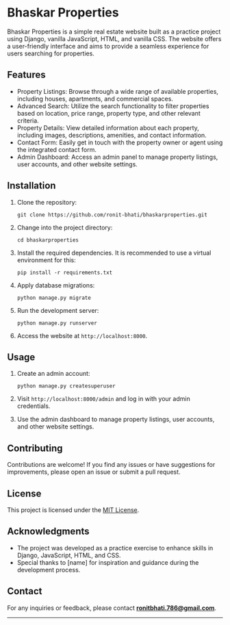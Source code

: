 # Bhaskar Properties

Bhaskar Properties is a simple real estate website built as a practice project using Django, vanilla JavaScript, HTML, and vanilla CSS. The website offers a user-friendly interface and aims to provide a seamless experience for users searching for properties.

## Features

- Property Listings: Browse through a wide range of available properties, including houses, apartments, and commercial spaces.
- Advanced Search: Utilize the search functionality to filter properties based on location, price range, property type, and other relevant criteria.
- Property Details: View detailed information about each property, including images, descriptions, amenities, and contact information.
- Contact Form: Easily get in touch with the property owner or agent using the integrated contact form.
- Admin Dashboard: Access an admin panel to manage property listings, user accounts, and other website settings.

## Installation

1. Clone the repository:

   ```shell
   git clone https://github.com/ronit-bhati/bhaskarproperties.git
   ```

2. Change into the project directory:

   ```shell
   cd bhaskarproperties
   ```

3. Install the required dependencies. It is recommended to use a virtual environment for this:

   ```shell
   pip install -r requirements.txt
   ```

4. Apply database migrations:

   ```shell
   python manage.py migrate
   ```

5. Run the development server:

   ```shell
   python manage.py runserver
   ```

6. Access the website at `http://localhost:8000`.

## Usage

1. Create an admin account:

   ```shell
   python manage.py createsuperuser
   ```

2. Visit `http://localhost:8000/admin` and log in with your admin credentials.

3. Use the admin dashboard to manage property listings, user accounts, and other website settings.

## Contributing

Contributions are welcome! If you find any issues or have suggestions for improvements, please open an issue or submit a pull request.

## License

This project is licensed under the [MIT License](LICENSE).

## Acknowledgments

- The project was developed as a practice exercise to enhance skills in Django, JavaScript, HTML, and CSS.
- Special thanks to [name] for inspiration and guidance during the development process.

## Contact

For any inquiries or feedback, please contact **ronitbhati.786@gmail.com**.

---
